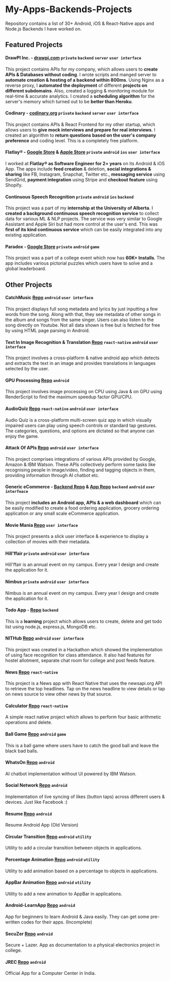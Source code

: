 # My-Apps-Backends-Projects
Repository contains a list of 30+ Android, iOS &amp; React-Native apps and Node.js Backends I have worked on. 

## Featured Projects

#### DrawPI Inc. - [drawpi.com](https://drawpi.com) ```private``` ```backend``` ```server``` ```user interface``` 
This project contains APIs for my company, which allows users to **create APIs & Databases without coding**. I wrote scripts and manged server to **automate creation & hosting of a backend within 800ms**. Using Nginx as a reverse proxy, I **automated the deployment** of different **projects on different subdomains**. Also, created a logging & monitoring module for real-time & accurate analytics. I created a **scheduling algorithm** for the server's memory which turned out to be **better than Heroku**. 

#### Codinary - [codinary.org](https://codinary.org) ```private``` ```backend``` ```server``` ```user interface``` 
This project contains APIs & React Frontend for my other startup, which allows users to **give mock interviews and prepare for real interviews**. I created an algorithm to **return questions based on the user's company preference** and coding level. This is a completely free platform. 
 
#### Flatlay® - [Google Store](https://play.google.com/store/apps/details?id=com.flatlay&hl=en_IN&gl=US) & [Apple Store](https://apps.apple.com/us/app/flatlay/id1168276779)  ```private``` ```android``` ```ios``` ```user interface```
I worked at **Flatlay® as Software Engineer for 2+ years** on its Android & iOS App. The apps include **feed creation** & deletion, **social integrations & sharing** like FB, Instagram, Snapchat, Twitter etc., **messaging service** using SendGrid, **payment integration** using Stripe and **checkout feature** using Shopify.

#### Continuous Speech Recognition ```private``` ```android``` ```ios``` ```backend```
This project was a part of my **internship at the University of Alberta**. I **created a background continuous speech recognition service** to collect data for various ML & NLP projects. The service was very similar to Google Assistant and Apple Siri but had more control at the user's end. This was **first of its kind continuous service** which can be easily integrated into any existing application. 

#### Paradox - [Google Store](https://play.google.com/store/apps/details?id=com.exe.paradox&hl=en_IN&gl=US)  ```private``` ```android``` ```game```
This project was a part of a college event which now has **60K+ Installs**. The app includes various pictorial puzzles which users have to solve and a global leaderboard.

## Other  Projects

#### CatchMusic [Repo](https://github.com/ThisIsNSH/Android-CatchMusic) ```android``` ```user interface```
This project displays full song metadata and lyrics by just inputting a few words from the song. Along with that, they see metadata of other songs in the album and songs from the same singer. Users can also listen to the song directly on Youtube. Not all data shown is free but is fetched for free by using HTML page parsing in Android.

#### Text In Image Recognition & Translation [Repo](https://github.com/ThisIsNSH/ReactNative-Text-In-Image-Recognition-Translation) ```react-native``` ```android``` ```user interface```
This project involves a cross-platform & native android app which detects and extracts the text in an image and provides translations in languages selected by the user.

#### GPU Processing [Repo](https://github.com/ThisIsNSH/Java-GPU-Processing) ```android```
This project involves image processing on CPU using Java & on GPU using RenderScript to find the maximum speedup factor GPU/CPU.

#### AudioQuiz [Repo](https://github.com/ThisIsNSH/ReactNative-AudioQuiz) ```react-native``` ```android``` ```user interface```
Audio Quiz is a cross-platform multi-screen quiz app in which visually impaired users can play using speech controls or standard tap gestures. The categories, questions, and options are dictated so that anyone can enjoy the game.

#### Attack Of APIs [Repo](https://github.com/ThisIsNSH/Android-AttackOfAPIs) ```android``` ```user interface```
This project comprises integrations of various APIs provided by Google, Amazon & IBM Watson. These APIs collectively perform some tasks like recognising people in image/video, finding and tagging objects in them, providing information through AI chatbot etc.

#### Generic eCommerce - [Backend Repo](https://github.com/ThisIsNSH/Node-FoodX-API) & [App Repo](https://github.com/ThisIsNSH/Android-FoodX) ```backend``` ```android``` ```user interfeace```
This project **includes an Android app, APIs & a web dashboard** which can be easily modified to create a food ordering application, grocery ordering application or any small scale eCommerce application. 

#### Movie Mania [Repo](https://github.com/ThisIsNSH/Android-MovieMania) ```user interface``` 
This project presents a slick user interface & experience to display a collection of movies with their metadata. 

#### Hill’ffair ```private``` ```android``` ```user interface```
Hill'ffair is an annual event on my campus. Every year I design and create the application for it. 

#### Nimbus ```private``` ```android``` ```user interface```
Nimbus is an annual event on my campus. Every year I design and create the application for it. 

#### Todo App - [Repo](https://github.com/ThisIsNSH/NodeJS-TodoApp) ```backend```
This is a **learning** project which allows users to create, delete and get todo list using node.js, express.js, MongoDB etc.

#### NITHub [Repo](https://github.com/ThisIsNSH/Android-NITHub) ```android``` ```user interface```
This project was created in a Hackathon which showed the implementation of using face recognition for class attendance. It also had features for hostel allotment, separate chat room for college and post feeds feature.

#### News [Repo](https://github.com/ThisIsNSH/ReactNative-News) ```react-native```
This project is a News app with React Native that uses the newsapi.org API to retrieve the top headlines. Tap on the news headline to view details or tap on news source to view other news by that source.

#### Calculator [Repo](https://github.com/ThisIsNSH/ReactNative-Calculator) ```react-native```
A simple react native project which allows to perform four basic arithmetic operations and delete.

#### Ball Game [Repo](https://github.com/ThisIsNSH/Android-BallGame) ```android``` ```game```
This is a ball game where users have to catch the good ball and leave the black bad balls.

#### WhatsOn [Repo](https://github.com/ThisIsNSH/Android-WhatsOn) ```android```
AI chatbot implementation without UI powered by IBM Watson.

#### Social Network [Repo](https://github.com/ThisIsNSH/Android-SocialNetwork) ```android```
Implementation of live syncing of likes (button taps) across different users & devices. Just like Facebook :)

#### Resume [Repo](https://github.com/ThisIsNSH/Android-Resume) ```android```
Resume Android App (Old Version)

#### Circular Transition [Repo](https://github.com/ThisIsNSH/Android-CircularTransition) ```android``` ```utility```
Utility to add a circular transition between objects in applications. 

#### Percentage Animation [Repo](https://github.com/ThisIsNSH/Android-PercentageAnimation) ```android``` ```utility```
Utility to add animation based on a percentage to objects in applications. 

#### AppBar Animation [Repo](https://github.com/ThisIsNSH/Android-AppBarAnim) ```android``` ```utility```
Utility to add a new animation to AppBar in applications. 

#### Android-LearnApp [Repo](https://github.com/ThisIsNSH/Android-LearnApp) ```android```
App for beginners to learn Android & Java easily. They can get some pre-written codes for their apps. (Incomplete)

#### SecuZer [Repo](https://github.com/ThisIsNSH/Android-SecuZer) ```android```
Secure + Lazer. App as documentation to a physical electronics project in college.

#### JREC [Repo](https://github.com/ThisIsNSH/Android-JREC) ```android```
Official App for a Computer Center in India.
